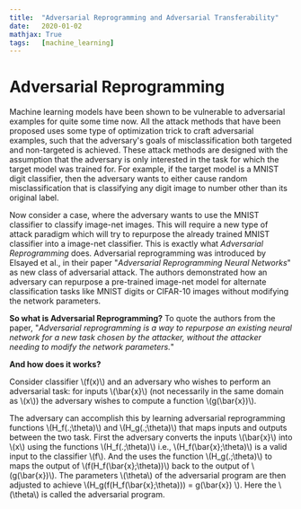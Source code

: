 ```yaml
---
title: 	"Adversarial Reprogramming and Adversarial Transferability"
date: 	2020-01-02
mathjax: True
tags: 	[machine_learning]
---
```


# Adversarial Reprogramming
Machine learning models have been shown to be vulnerable to adversarial examples for quite some time now. All the attack
methods that have been proposed uses some type of optimization trick to craft adversarial examples, such that the
adversary's goals of misclassification both targeted and non-targeted is achieved. These attack methods are designed with
the assumption that the adversary is only interested in the task for which the target model was trained for. For example, if
the target model is a MNIST digit classifier, then the adversary wants to either cause random misclassification that is 
classifying any digit image to number other than its original label. 

Now consider a case, where the adversary wants to use the MNIST classifier to classify image-net images. This will
require a new type of attack paradigm which will try to repurpose the already trained MNIST classifier into a image-net
classifier. This is exactly what *Adversarial Reprogramming* does. Adversarial reprogramming was introduced by Elsayed
et al., in their paper "*Adversarial Reprogramming Neural Networks*" as new class of adversarial attack. The authors
demonstrated how an adversary can repurpose a pre-trained image-net model for alternate classification tasks like MNIST
digits or CIFAR-10 images without modifying the network parameters.


**So what is Adversarial Reprogramming?**
To quote the authors from the paper, "*Adversarial reprogramming is a way to repurpose an existing neural network for a
new task chosen by the attacker, without the attacker needing to modify the network parameters.*"

**And how does it works?**

Consider classifier \\(f(x)\\) and an adversary who wishes to perform an adversarial task: for inputs \\(\bar{x}\\) (not necessarily in the same domain as \\(x\\)) the adversary wishes to compute a function \\(g(\bar{x})\\). 

The adversary can accomplish this by learning adversarial reprogramming functions \\(H_f(.;\theta)\\) and
\\(H_g(.;\theta)\\) that maps inputs and outputs between the two task. First the adversary converts the inputs
\\(\bar{x}\\) into \\(x\\) using the functions \\(H_f(.;\theta)\\) i.e., \\(H_f(\bar{x};\theta)\\) is a valid input to
the classifier \\(f\\). And the uses the function \\(H_g(.;\theta)\\) to maps the output of \\(f(H_f(\bar{x};\theta))\\)
back to the output of \\(g(\bar{x})\\). The parameters \\(\theta\\) of the adversarial program are then adjusted to
achieve \\(H_g(f(H_f(\bar{x};\theta))) = g(\bar{x}) \\). Here the \\(\theta\\) is called the adversarial program. 



